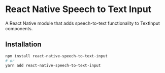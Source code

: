 # React Native Speech to Text Input

A React Native module that adds speech-to-text functionality to TextInput components.

## Installation

```sh
npm install react-native-speech-to-text-input
# or
yarn add react-native-speech-to-text-input
